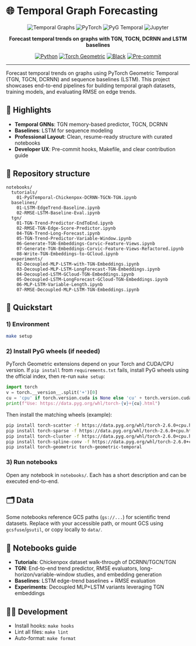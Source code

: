 # 🌐 Temporal Graph Forecasting

<div align="center">

![Temporal Graphs](https://img.shields.io/badge/Temporal-Graphs-593CFB?style=for-the-badge&logo=chronometer)
![PyTorch](https://img.shields.io/badge/PyTorch-2.x-EE4C2C?style=for-the-badge&logo=pytorch)
![PyG Temporal](https://img.shields.io/badge/PyG-Temporal-3776AB?style=for-the-badge&logo=graphql)
![Jupyter](https://img.shields.io/badge/Jupyter-Notebooks-F37626?style=for-the-badge&logo=jupyter)

**Forecast temporal trends on graphs with TGN, TGCN, DCRNN and LSTM baselines**

[![Python](https://img.shields.io/badge/Python-3.11+-blue?style=flat&logo=python)](https://www.python.org)
[![Torch Geometric](https://img.shields.io/badge/Torch%20Geometric-Temporal-purple?style=flat)](https://pyg.org)
[![Black](https://img.shields.io/badge/Code%20Style-Black-000000.svg?style=flat)](https://github.com/psf/black)
[![Pre-commit](https://img.shields.io/badge/Pre--commit-enabled-brightgreen?style=flat)](https://pre-commit.com/)

</div>

---

Forecast temporal trends on graphs using PyTorch Geometric Temporal (TGN, TGCN, DCRNN) and sequence baselines (LSTM). This project showcases end-to-end pipelines for building temporal graph datasets, training models, and evaluating RMSE on edge trends.

## 🌟 Highlights
- **Temporal GNNs**: TGN memory-based predictor, TGCN, DCRNN
- **Baselines**: LSTM for sequence modeling
- **Professional Layout**: Clean, resume-ready structure with curated notebooks
- **Developer UX**: Pre-commit hooks, Makefile, and clear contribution guide

## 📁 Repository structure
```
notebooks/
  tutorials/
    01-PyGTemporal-Chickenpox-DCRNN-TGCN-TGN.ipynb
  baselines/
    01-LSTM-EdgeTrend-Baseline.ipynb
    02-RMSE-LSTM-Baseline-Eval.ipynb
  tgn/
    01-TGN-Trend-Predictor-EndToEnd.ipynb
    02-RMSE-TGN-Edge-Score-Predictor.ipynb
    04-TGN-Trend-Long-Forecast.ipynb
    05-TGN-Trend-Predictor-Variable-Window.ipynb
    06-Generate-TGN-Embeddings-Corvic-Feature-Views.ipynb
    07-Generate-TGN-Embeddings-Corvic-Feature-Views-Refactored.ipynb
    08-Write-TGN-Embeddings-to-GCloud.ipynb
  experiments/
    02-Decoupled-MLP-LSTM-with-TGN-Embeddings.ipynb
    03-Decoupled-MLP-LSTM-LongForecast-TGN-Embeddings.ipynb
    04-Decoupled-LSTM-GCloud-TGN-Embeddings.ipynb
    05-Decoupled-LSTM-LongForecast-GCloud-TGN-Embeddings.ipynb
    06-MLP-LSTM-Variable-Length.ipynb
    07-RMSE-Decoupled-MLP-LSTM-TGN-Embeddings.ipynb
```

## 🚀 Quickstart

### 1) Environment
```bash
make setup
```

### 2) Install PyG wheels (if needed)
PyTorch Geometric extensions depend on your Torch and CUDA/CPU version. If `pip install` from `requirements.txt` fails, install PyG wheels using the official index, then re-run `make setup`:
```python
import torch
v = torch.__version__.split('+')[0]
cu = 'cpu' if torch.version.cuda is None else 'cu' + torch.version.cuda.replace('.', '')
print(f"Use: https://data.pyg.org/whl/torch-{v}+{cu}.html")
```
Then install the matching wheels (example):
```bash
pip install torch-scatter -f https://data.pyg.org/whl/torch-2.6.0+cpu.html
pip install torch-sparse -f https://data.pyg.org/whl/torch-2.6.0+cpu.html
pip install torch-cluster -f https://data.pyg.org/whl/torch-2.6.0+cpu.html
pip install torch-spline-conv -f https://data.pyg.org/whl/torch-2.6.0+cpu.html
pip install torch-geometric torch-geometric-temporal
```

### 3) Run notebooks
Open any notebook in `notebooks/`. Each has a short description and can be executed end-to-end.

## 🗂️ Data
Some notebooks reference GCS paths (`gs://...`) for scientific trend datasets. Replace with your accessible path, or mount GCS using `gcsfuse`/`gsutil`, or copy locally to `data/`.

## 📓 Notebooks guide
- **Tutorials**: Chickenpox dataset walk-through of DCRNN/TGCN/TGN
- **TGN**: End-to-end trend predictor, RMSE evaluators, long-horizon/variable-window studies, and embedding generation
- **Baselines**: LSTM edge-trend baselines + RMSE evaluation
- **Experiments**: Decoupled MLP+LSTM variants leveraging TGN embeddings

## 🧑‍💻 Development
- Install hooks: `make hooks`
- Lint all files: `make lint`
- Auto-format: `make format`
